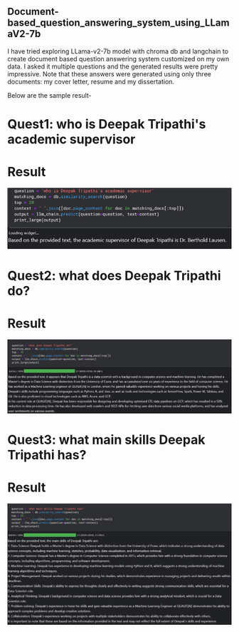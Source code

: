 ## Document-based_question_answering_system_using_LLamaV2-7b
I have tried exploring LLama-v2-7b model with chroma db and langchain to create document based question answering system customized on my own data. I asked it multiple questions and the generated results were pretty impressive. Note that these answers were generated using only three documents: my cover letter, resume and my dissertation.

Below are the sample result-


# Quest1:   who is Deepak Tripathi's academic supervisor
# Result
![Chart](charts/ques4.png)


# Quest2:   what does Deepak Tripathi do?
# Result

![Chart](charts/ques1.png)



# Quest3:   what main skills Deepak Tripathi has?
# Result

![Chart](charts/ques2.png)



